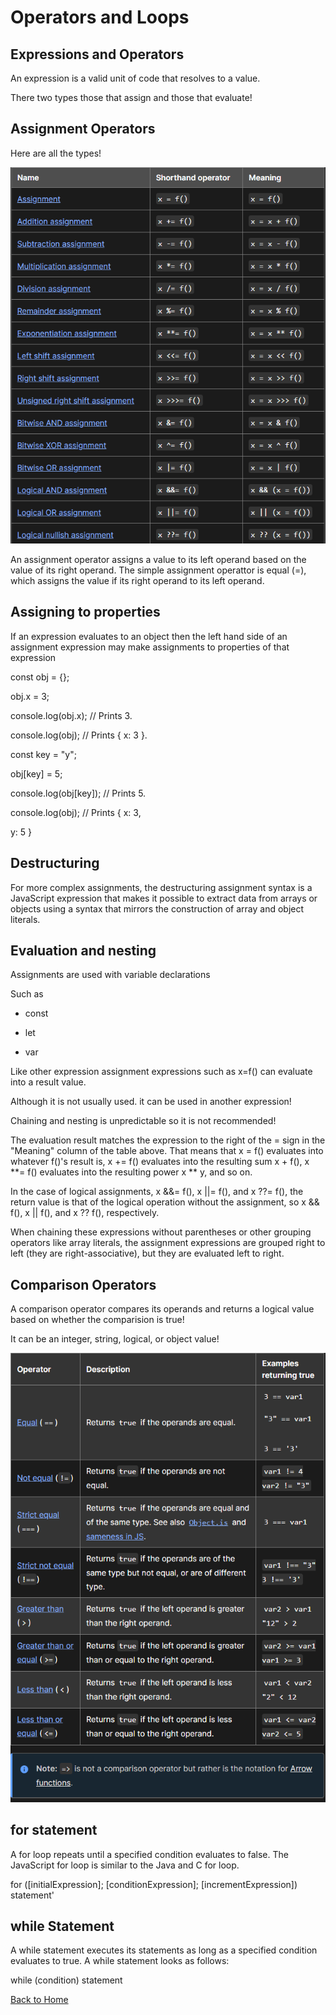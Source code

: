 # Operators and Loops


## Expressions and Operators 


An expression is a valid unit of code that resolves to a value.

There two types those that assign and those that evaluate!


## Assignment Operators

Here are all the types!

![Cool](Thebest.PNG)



An assignment operator assigns a value to its left operand based on the value of its right operand. The simple assignment operattor is equal (=), which assigns the value if its right operand to its left operand. 

## Assigning to properties

If an expression evaluates to an object then the left hand side of an assignment expression may make assignments to properties of that expression


const obj = {};

obj.x = 3;

console.log(obj.x); // Prints 3.

console.log(obj); // Prints { x: 3 }.

const key = "y";

obj[key] = 5;

console.log(obj[key]); // Prints 5.

console.log(obj); // Prints { x: 3,

 y: 5 }

 ## Destructuring 

For more complex assignments, the destructuring assignment syntax is a JavaScript expression that makes it possible to extract data from arrays or objects using a syntax that mirrors the construction of array and object literals.

## Evaluation and nesting

Assignments are used with variable declarations

Such as 

- const

- let

- var

Like other expression assignment expressions such as x=f() can evaluate into a result value.

Although it is not usually used. it can be used in another expression!

Chaining and nesting is unpredictable so it is not recommended!

The evaluation result matches the expression to the right of the = sign in the "Meaning" column of the table above. That means that x = f() evaluates into whatever f()'s result is, x += f() evaluates into the resulting sum x + f(), x **= f() evaluates into the resulting power x ** y, and so on.

In the case of logical assignments, x &&= f(), x ||= f(), and x ??= f(), the return value is that of the logical operation without the assignment, so x && f(), x || f(), and x ?? f(), respectively.

When chaining these expressions without parentheses or other grouping operators like array literals, the assignment expressions are grouped right to left (they are right-associative), but they are evaluated left to right.

## Comparison Operators 

A comparison operator compares its operands and returns a logical value based on whether the comparision is true!

It can be an integer, string, logical, or object value!

![compa](comparisio.PNG)

## for statement

A for loop repeats until a specified condition evaluates to false. The JavaScript for loop is similar to the Java and C for loop.


for ([initialExpression]; [conditionExpression]; [incrementExpression])
  statement'

## while Statement


A while statement executes its statements as long as a specified condition evaluates to true. A while statement looks as follows:

while (condition)
  statement

  [Back to Home](https://zusolaris.github.io/reading-notes/)
